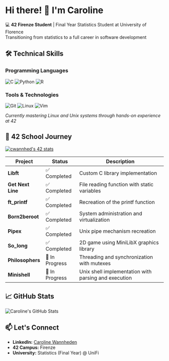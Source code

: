 # Hi there! 👋 I'm Caroline

💻 **42 Firenze Student** | Final Year Statistics Student at University of Florence  
Transitioning from statistics to a full career in software development

## 🛠️ Technical Skills

### Programming Languages
![C](https://img.shields.io/badge/C-00599C?style=for-the-badge&logo=c&logoColor=white)
![Python](https://img.shields.io/badge/Python-3776AB?style=for-the-badge&logo=python&logoColor=white)
![R](https://img.shields.io/badge/R-276DC3?style=for-the-badge&logo=r&logoColor=white)

### Tools & Technologies
![Git](https://img.shields.io/badge/Git-F05032?style=for-the-badge&logo=git&logoColor=white)
![Linux](https://img.shields.io/badge/Linux-FCC624?style=for-the-badge&logo=linux&logoColor=black)
![Vim](https://img.shields.io/badge/VIM-019733?style=for-the-badge&logo=vim&logoColor=white)

*Currently mastering Linux and Unix systems through hands-on experience at 42*

## 🏫 42 School Journey

[![cwannhed's 42 stats](https://badge.mediaplus.ma/colorfulwaves/cwannhed?1337Badge=off&UM6P=off)](https://github.com/oakoudad/badge42)


| Project | Status | Description |
|---------|---------|-------------|
| **Libft** | ✅ Completed | Custom C library implementation |
| **Get Next Line** | ✅ Completed | File reading function with static variables |
| **ft_printf** | ✅ Completed | Recreation of the printf function |
| **Born2beroot** | ✅ Completed | System administration and virtualization |
| **Pipex** | ✅ Completed | Unix pipe mechanism recreation |
| **So_long** | ✅ Completed | 2D game using MiniLibX graphics library |
| **Philosophers** | 🚧 In Progress | Threading and synchronization with mutexes |
| **Minishell** | 🚧 In Progress | Unix shell implementation with parsing and execution |

## 📈 GitHub Stats

![Caroline's GitHub Stats](https://github-readme-stats.vercel.app/api?username=carowann&show_icons=true&theme=radical)


## 📫 Let's Connect

- **LinkedIn:** [Caroline Wannheden](https://www.linkedin.com/in/caroline-wannheden)
- **42 Campus:** Firenze
- **University:** Statistics (Final Year) @ UniFi
